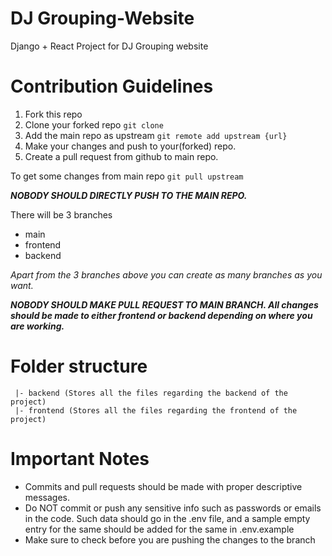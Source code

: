 # DJ Grouping-Website
Django + React  Project for DJ Grouping website


# Contribution Guidelines

1. Fork this repo
2. Clone your forked repo `git clone`
3. Add the main repo as upstream `git remote add upstream {url}`
4. Make your changes and push to your(forked) repo.
5. Create a pull request from github to main repo.

To get some changes from main repo `git pull upstream`

__*NOBODY SHOULD DIRECTLY PUSH TO THE MAIN REPO.*__

There will be 3 branches
- main
- frontend
- backend

_Apart from the 3 branches above you can create as many branches as you want._

__*NOBODY SHOULD MAKE PULL REQUEST TO MAIN BRANCH. All changes should be made to either frontend or backend depending on where you are working.*__


# Folder structure
```
 |- backend (Stores all the files regarding the backend of the project)
 |- frontend (Stores all the files regarding the frontend of the project)
```


# Important Notes
- Commits and pull requests should be made with proper descriptive messages.
- Do NOT commit or push any sensitive info such as passwords or emails in the code. Such data should go in the .env file, and a sample empty entry for the same should be added for the same in .env.example
- Make sure to check before you are pushing the changes to the branch
